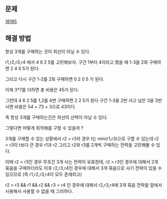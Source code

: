## 문제

[18185](https://www.acmicpc.net/problem/18185)

## 해결 방법

항상 3개를 구매하는 것이 최선이 아닐 수 있다.

r1,r2,r3,r4 에서 4 6 2 5를 고민해보자. 구간 1부터 4이라고 했을 때 1-3을 2회 구매하면 2 4 0 5가 된다.

그리고 다시 구간 1-2를 2회 구매하면 0 2 0 5 가 된다.

이제 3\*7를 더하면 총 비용은 45가 된다.

그런데 4 6 2 5를 1,2를 4번 구매하면 2 2 5가 된다 구간 1-3을 2번 사고 남은 3을 3번 사면 비용은 5*4 + 7*3 + 3으로 43이다.

즉 항상 3개를 구매하는건은 최선의 선택이 아닐 수 있다.

그렇다면 어떻게 최적해를 구할 수 있을까 ?

3개를 구매할 수 있는 상황에서 r2 > r3의 경우 t는 min(r1,r3)으로 구할 수 있는데 r2 > r3이 t보다 큰 경우 r1과 r2 그리고 r2와 r3를 2개씩 구매하는 전략을 고민해볼 수 있다.

이때 r2 < r3인 경우 무조건 3개 사는 전략이 유효한데, r2 > r3인 경우에 대해서 2개 묶음을 구매하더라도 이후 r2,r3,r4인 경우에 대해서 3개 묶음으로 사기 전략이 있을 수 있으므로 (즉 r1,r2,r3,r4이 모두 존재하고)

r2 > r3 && r1 && r2 && r3 < r4 인 경우에 대해서 r2,r3,r4에 3개 묶음 전략을 앞에서 사용해서 사용할 수 없을 때 그러하다.
